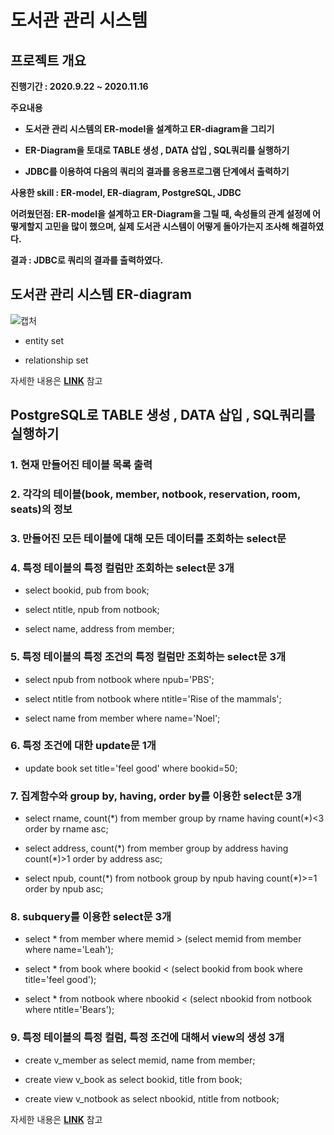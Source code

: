 # 도서관 관리 시스템


## 프로젝트 개요

**진행기간 : 2020.9.22 ~ 2020.11.16**
 
**주요내용**
 
- **도서관 관리 시스템의 ER-model을 설계하고 ER-diagram을 그리기**

- **ER-Diagram을 토대로 TABLE 생성 , DATA 삽입 , SQL쿼리를 실행하기**

- **JDBC를 이용하여 다음의 쿼리의 결과를 응용프로그램 단계에서 출력하기**

**사용한 skill : ER-model, ER-diagram, PostgreSQL, JDBC**

**어려웠던점: ER-model을 설계하고 ER-Diagram을 그릴 때, 속성들의 관계 설정에 어떻게할지 고민을 많이 했으며, 실제 도서관 시스템이 어떻게 돌아가는지 조사해 해결하였다.**

**결과 : JDBC로 쿼리의 결과를 출력하였다.**

## 도서관 관리 시스템 ER-diagram 

![캡처](https://user-images.githubusercontent.com/69049801/154909219-0fe52fa6-d4d4-45be-9814-8c8824b4bc89.PNG)

- entity set

- relationship set

자세한 내용은 [**LINK**](https://github.com/cautus01/Library_Management_System/tree/main/ER-diagram) 참고

## PostgreSQL로 TABLE 생성 , DATA 삽입 , SQL쿼리를 실행하기

### 1. 현재 만들어진 테이블 목록 출력

### 2. 각각의 테이블(book, member, notbook, reservation, room, seats)의 정보

### 3. 만들어진 모든 테이블에 대해 모든 데이터를 조회하는 select문

### 4. 특정 테이블의 특정 컬럼만 조회하는 select문 3개

* select bookid, pub from book;

* select ntitle, npub from notbook;

* select name, address from member;

### 5. 특정 테이블의 특정 조건의 특정 컬럼만 조회하는 select문 3개

- select npub from notbook where npub='PBS';

- select ntitle from notbook where ntitle='Rise of the mammals';

- select name from member where name='Noel';

### 6. 특정 조건에 대한 update문 1개

- update book set title='feel good' where bookid=50;

### 7. 집계함수와 group by, having, order by를 이용한 select문 3개
 
- select rname, count(\*) from member group by rname having count(\*)<3 order by rname asc;
    
- select address, count(\*) from member group by address having count(\*)>1 order by address asc;
    
- select npub, count(\*) from notbook group by npub having count(\*)>=1 order by npub asc;

### 8. subquery를 이용한 select문 3개

- select * from member where memid > (select memid from member where name='Leah');

- select * from book where bookid < (select bookid from book where title='feel good');

- select * from notbook where nbookid < (select nbookid from notbook where ntitle='Bears');

### 9. 특정 테이블의 특정 컬럼, 특정 조건에 대해서 view의 생성 3개

- create v_member as select memid, name from member;

- create view v_book as select bookid, title from book;

- create view v_notbook as select nbookid, ntitle from notbook;

자세한 내용은 [**LINK**](https://github.com/cautus01/Library_Management_System/tree/main/Postgresql) 참고
